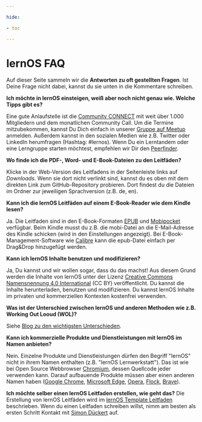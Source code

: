 ```yaml
---

hide:

- toc

---
```


<style>
  .md-content__button {
    display: none;
  }
</style>

# lernOS FAQ

Auf dieser Seite sammeln wir die **Antworten zu oft gestellten Fragen**. Ist Deine Frage nicht dabei, kannst du sie unten in die Kommentare schreiben.



**Ich möchte in lernOS einsteigen, weiß aber noch nicht genau wie. Welche Tipps gibt es?**

Eine gute Anlaufstelle ist die [Community CONNECT](https://community.cogneon.de) mit weit über 1.000 Mitgliedern und dem monatlichen Community Call. Um die Termine mitzubekommen, kannst Du Dich einfach in unserer [Gruppe auf Meetup](https://www.meetup.com/lernos-connect/) anmelden. Außerdem kannst in den sozialen Medien wie z.B. Twitter oder LinkedIn herumfragen (Hashtag: #lernos). Wenn Du ein Lerntandem oder eine Lerngruppe starten möchtest, empfehlen wir Dir den [Peerfinder](https://web.peerfinder.app/).

**Wo finde ich die PDF-, Word- und E-Book-Dateien zu den Leitfäden?**

Klicke in der Web-Version des Leitfadens in der Seitenleiste links auf *Downloads*. Wenn sie dort nicht verlinkt sind, kannst du es oben mit dem direkten Link zum GitHub-Repository probieren. Dort findest du die Dateien im Ordner zur jeweiligen Sprachversion (z.B. de, en).

**Kann ich die lernOS Leitfäden auf einem E-Book-Reader wie dem Kindle lesen?**

Ja. Die Leitfaden sind in den E-Book-Formaten [EPUB](https://de.wikipedia.org/wiki/EPUB) und [Mobipocket](https://de.wikipedia.org/wiki/Mobipocket) verfügbar. Beim Kindle musst du z.B. die mobi-Datei an die E-Mail-Adresse des Kindle schicken (wird in den Einstellungen angezeigt). Bei E-Book-Management-Software wie [Calibre](https://calibre-ebook.com/) kann die epub-Datei einfach per Drag&Drop hinzugefügt werden.

**Kann ich lernOS Inhalte benutzen und modifizieren?**

Ja, Du kannst und wir wollen sogar, dass du das machst! Aus diesem Grund werden die Inhalte von lernOS unter der Lizenz [Creative Commons Namensnennung 4.0 International](https://creativecommons.org/licenses/by/4.0/deed.de) (CC BY) veröffentlicht. Du kannst die Inhalte herunterladen, benutzen und modifizieren. Du kannst lernOS Inhalte im privaten und kommerziellen Kontexten kostenfrei verwenden.

**Was ist der Unterschied zwischen lernOS und anderen Methoden wie z.B. Working Out Looud (WOL)?**

Siehe [Blog zu den wichtigsten Unterschieden](https://cogneon.de/2019/07/13/di3-13-wichtigsten-unterschiede-zwischen-lernos-und-wol/).

**Kann ich kommerzielle Produkte und Dienstleistungen mit lernOS im Namen anbieten?**

Nein. Einzelne Produkte und Dienstleistungen dürfen den Begriff "lernOS" nicht in ihrem Namen enthalten (z.B. "lernOS Lernwerkstatt"). Das ist wie bei Open Source Webbrowser [Chromium](https://www.chromium.org/Home), dessen Quellcode jeder verwenden kann. Darauf aufbauende Produkte müssen aber einen anderen Namen haben ([Google Chrome](https://de.wikipedia.org/wiki/Google_Chrome), [Microsoft Edge](https://de.wikipedia.org/wiki/Microsoft_Edge), [Opera](https://de.wikipedia.org/wiki/Opera_(Browser)), [Flock](https://de.wikipedia.org/wiki/Flock_(Browser)), [Brave](https://de.wikipedia.org/wiki/Brave_(Browser))).

**Ich möchte selber einen lernOS Leitfaden erstellen, wie geht das?**
Die Erstellung von lernOS Leitfäden wird im [lernOS Template Leitfaden](https://cogneon.github.io/lernos-template/de/) beschrieben. Wenn du einen Leitfaden schreiben willst, nimm am besten als ersten Schritt Kontakt mit [Simon Dückert](https://www.linkedin.com/in/simondueckert/) auf.
